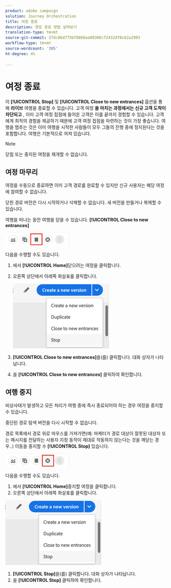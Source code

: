 ```yaml
---
product: adobe campaign
solution: Journey Orchestration
title: 여정 종료
description: 경로 종료 방법 살펴보기
translation-type: tm+mt
source-git-commit: 57dc86d775bf8860aa09300cf2432d70c62a2993
workflow-type: tm+mt
source-wordcount: '305'
ht-degree: 4%

---
```



# 여정 종료

이 **[!UICONTROL Stop]** 및 **[!UICONTROL Close to new entrances]** 옵션을 통해 **라이브** 여행을 종료할 수 있습니다. 고객 여정 **을 마치는 과정에서는 신규 고객 도착이 차단되고** , 이미 고객 여정 접점에 들어온 고객은 이를 끝까지 경험할 수 있습니다. 고객에게 최적의 경험을 제공하기 때문에 고객 여정 접점을 마련하는 것이 가장 좋습니다. 여행을 멈추는 것은 이미 여행을 시작한 사람들이 모두 그들의 진행 중에 정지된다는 것을 포함합니다. 여행은 기본적으로 꺼져 있습니다.

>[!NOTE]
>
>닫힘 또는 중지된 여정을 재개할 수 없습니다.

## 여정 마무리

여정을 수동으로 종료하면 이미 고객 경로를 완료할 수 있지만 신규 사용자는 해당 여정에 참여할 수 없습니다.

닫힌 경로 버전은 다시 시작하거나 삭제할 수 없습니다. 새 버전을 만들거나 복제할 수 있습니다.

여행을 떠나는 동안 여행을 닫을 수 있습니다. **[!UICONTROL Close to new entrances]**

![](../assets/do-not-localize/journey-finish-quick-action.png)

다음을 수행할 수도 있습니다.

1. 에서 **[!UICONTROL Home]**&#x200B;닫으려는 여정을 클릭합니다.
1. 오른쪽 상단에서 아래쪽 화살표를 클릭합니다.

   ![](../assets/finish_drop_down_list.png)

1. **[!UICONTROL Close to new entrances]**&#x200B;을(를) 클릭합니다. 대화 상자가 나타납니다.
1. 을 **[!UICONTROL Close to new entrances]** 클릭하여 확인합니다.

## 여행 중지

비상사태가 발생하고 모든 처리가 여행 중에 즉시 종료되어야 하는 경우 여정을 중지할 수 있습니다.

중단된 경로 탐색 버전을 다시 시작할 수 없습니다.

경로 목록에서 경로 위로 마우스를 가져가면(예: 마케터가 경로 대상이 잘못된 대상자 또는 메시지를 전달하는 사용자 지정 동작이 제대로 작동하지 않는다는 것을 깨닫는 경우..) 이동을 중지할 수 **[!UICONTROL Stop]** 있습니다.

![](../assets/do-not-localize/journey-stop-quick-action.png)

다음을 수행할 수도 있습니다.

1. 에서 **[!UICONTROL Home]**&#x200B;중지할 여정을 클릭합니다.
1. 오른쪽 상단에서 아래쪽 화살표를 클릭합니다.

![](../assets/finish_drop_down_list.png)

1. **[!UICONTROL Stop]**&#x200B;을(를) 클릭합니다. 대화 상자가 나타납니다.
1. 을 **[!UICONTROL Stop]** 클릭하여 확인합니다.
